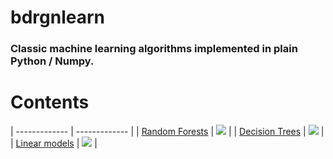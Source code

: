 # bdrgnlearn

### Classic machine learning algorithms implemented in plain Python / Numpy. 

# Contents

| ------------- | ------------- | 
| [Random Forests](bdrgnlearn/ensemble.py) | ![](demo_gifs/rf_demo.gif) |
| [Decision Trees](bdrgnlearn/tree.py) | ![](demo_gifs/decision_tree_demo.gif) | 
| [Linear models](bdrgnlearn/linear_model.py)  | ![](demo_gifs/linreg_sgd_demo.gif) | 
